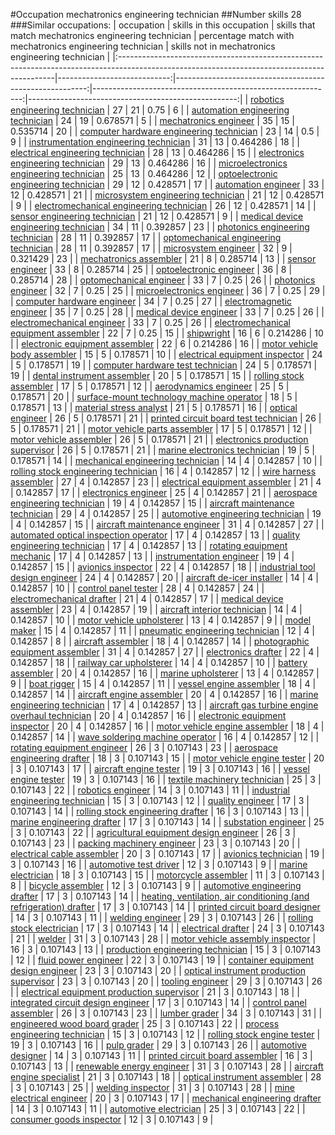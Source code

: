 #Occupation mechatronics engineering technician
##Number skills 28
###Similar occupations:
| occupation                                                                                                                                  |   skills in this occupation |   skills that match mechatronics engineering technician |   percentage match with mechatronics engineering technician |   skills not in mechatronics engineering technician |
|:--------------------------------------------------------------------------------------------------------------------------------------------|----------------------------:|--------------------------------------------------------:|------------------------------------------------------------:|----------------------------------------------------:|
| [robotics engineering technician](robotics_engineering_technician.md)                                                                       |                          27 |                                                      21 |                                                    0.75     |                                                   6 |
| [automation engineering technician](automation_engineering_technician.md)                                                                   |                          24 |                                                      19 |                                                    0.678571 |                                                   5 |
| [mechatronics engineer](mechatronics_engineer.md)                                                                                           |                          35 |                                                      15 |                                                    0.535714 |                                                  20 |
| [computer hardware engineering technician](computer_hardware_engineering_technician.md)                                                     |                          23 |                                                      14 |                                                    0.5      |                                                   9 |
| [instrumentation engineering technician](instrumentation_engineering_technician.md)                                                         |                          31 |                                                      13 |                                                    0.464286 |                                                  18 |
| [electrical engineering technician](electrical_engineering_technician.md)                                                                   |                          28 |                                                      13 |                                                    0.464286 |                                                  15 |
| [electronics engineering technician](electronics_engineering_technician.md)                                                                 |                          29 |                                                      13 |                                                    0.464286 |                                                  16 |
| [microelectronics engineering technician](microelectronics_engineering_technician.md)                                                       |                          25 |                                                      13 |                                                    0.464286 |                                                  12 |
| [optoelectronic engineering technician](optoelectronic_engineering_technician.md)                                                           |                          29 |                                                      12 |                                                    0.428571 |                                                  17 |
| [automation engineer](automation_engineer.md)                                                                                               |                          33 |                                                      12 |                                                    0.428571 |                                                  21 |
| [microsystem engineering technician](microsystem_engineering_technician.md)                                                                 |                          21 |                                                      12 |                                                    0.428571 |                                                   9 |
| [electromechanical engineering technician](electromechanical_engineering_technician.md)                                                     |                          26 |                                                      12 |                                                    0.428571 |                                                  14 |
| [sensor engineering technician](sensor_engineering_technician.md)                                                                           |                          21 |                                                      12 |                                                    0.428571 |                                                   9 |
| [medical device engineering technician](medical_device_engineering_technician.md)                                                           |                          34 |                                                      11 |                                                    0.392857 |                                                  23 |
| [photonics engineering technician](photonics_engineering_technician.md)                                                                     |                          28 |                                                      11 |                                                    0.392857 |                                                  17 |
| [optomechanical engineering technician](optomechanical_engineering_technician.md)                                                           |                          28 |                                                      11 |                                                    0.392857 |                                                  17 |
| [microsystem engineer](microsystem_engineer.md)                                                                                             |                          32 |                                                       9 |                                                    0.321429 |                                                  23 |
| [mechatronics assembler](mechatronics_assembler.md)                                                                                         |                          21 |                                                       8 |                                                    0.285714 |                                                  13 |
| [sensor engineer](sensor_engineer.md)                                                                                                       |                          33 |                                                       8 |                                                    0.285714 |                                                  25 |
| [optoelectronic engineer](optoelectronic_engineer.md)                                                                                       |                          36 |                                                       8 |                                                    0.285714 |                                                  28 |
| [optomechanical engineer](optomechanical_engineer.md)                                                                                       |                          33 |                                                       7 |                                                    0.25     |                                                  26 |
| [photonics engineer](photonics_engineer.md)                                                                                                 |                          32 |                                                       7 |                                                    0.25     |                                                  25 |
| [microelectronics engineer](microelectronics_engineer.md)                                                                                   |                          36 |                                                       7 |                                                    0.25     |                                                  29 |
| [computer hardware engineer](computer_hardware_engineer.md)                                                                                 |                          34 |                                                       7 |                                                    0.25     |                                                  27 |
| [electromagnetic engineer](electromagnetic_engineer.md)                                                                                     |                          35 |                                                       7 |                                                    0.25     |                                                  28 |
| [medical device engineer](medical_device_engineer.md)                                                                                       |                          33 |                                                       7 |                                                    0.25     |                                                  26 |
| [electromechanical engineer](electromechanical_engineer.md)                                                                                 |                          33 |                                                       7 |                                                    0.25     |                                                  26 |
| [electromechanical equipment assembler](electromechanical_equipment_assembler.md)                                                           |                          22 |                                                       7 |                                                    0.25     |                                                  15 |
| [shipwright](shipwright.md)                                                                                                                 |                          16 |                                                       6 |                                                    0.214286 |                                                  10 |
| [electronic equipment assembler](electronic_equipment_assembler.md)                                                                         |                          22 |                                                       6 |                                                    0.214286 |                                                  16 |
| [motor vehicle body assembler](motor_vehicle_body_assembler.md)                                                                             |                          15 |                                                       5 |                                                    0.178571 |                                                  10 |
| [electrical equipment inspector](electrical_equipment_inspector.md)                                                                         |                          24 |                                                       5 |                                                    0.178571 |                                                  19 |
| [computer hardware test technician](computer_hardware_test_technician.md)                                                                   |                          24 |                                                       5 |                                                    0.178571 |                                                  19 |
| [dental instrument assembler](dental_instrument_assembler.md)                                                                               |                          20 |                                                       5 |                                                    0.178571 |                                                  15 |
| [rolling stock assembler](rolling_stock_assembler.md)                                                                                       |                          17 |                                                       5 |                                                    0.178571 |                                                  12 |
| [aerodynamics engineer](aerodynamics_engineer.md)                                                                                           |                          25 |                                                       5 |                                                    0.178571 |                                                  20 |
| [surface-mount technology machine operator](surface-mount_technology_machine_operator.md)                                                   |                          18 |                                                       5 |                                                    0.178571 |                                                  13 |
| [material stress analyst](material_stress_analyst.md)                                                                                       |                          21 |                                                       5 |                                                    0.178571 |                                                  16 |
| [optical engineer](optical_engineer.md)                                                                                                     |                          26 |                                                       5 |                                                    0.178571 |                                                  21 |
| [printed circuit board test technician](printed_circuit_board_test_technician.md)                                                           |                          26 |                                                       5 |                                                    0.178571 |                                                  21 |
| [motor vehicle parts assembler](motor_vehicle_parts_assembler.md)                                                                           |                          17 |                                                       5 |                                                    0.178571 |                                                  12 |
| [motor vehicle assembler](motor_vehicle_assembler.md)                                                                                       |                          26 |                                                       5 |                                                    0.178571 |                                                  21 |
| [electronics production supervisor](electronics_production_supervisor.md)                                                                   |                          26 |                                                       5 |                                                    0.178571 |                                                  21 |
| [marine electronics technician](marine_electronics_technician.md)                                                                           |                          19 |                                                       5 |                                                    0.178571 |                                                  14 |
| [mechanical engineering technician](mechanical_engineering_technician.md)                                                                   |                          14 |                                                       4 |                                                    0.142857 |                                                  10 |
| [rolling stock engineering technician](rolling_stock_engineering_technician.md)                                                             |                          16 |                                                       4 |                                                    0.142857 |                                                  12 |
| [wire harness assembler](wire_harness_assembler.md)                                                                                         |                          27 |                                                       4 |                                                    0.142857 |                                                  23 |
| [electrical equipment assembler](electrical_equipment_assembler.md)                                                                         |                          21 |                                                       4 |                                                    0.142857 |                                                  17 |
| [electronics engineer](electronics_engineer.md)                                                                                             |                          25 |                                                       4 |                                                    0.142857 |                                                  21 |
| [aerospace engineering technician](aerospace_engineering_technician.md)                                                                     |                          19 |                                                       4 |                                                    0.142857 |                                                  15 |
| [aircraft maintenance technician](aircraft_maintenance_technician.md)                                                                       |                          29 |                                                       4 |                                                    0.142857 |                                                  25 |
| [automotive engineering technician](automotive_engineering_technician.md)                                                                   |                          19 |                                                       4 |                                                    0.142857 |                                                  15 |
| [aircraft maintenance engineer](aircraft_maintenance_engineer.md)                                                                           |                          31 |                                                       4 |                                                    0.142857 |                                                  27 |
| [automated optical inspection operator](automated_optical_inspection_operator.md)                                                           |                          17 |                                                       4 |                                                    0.142857 |                                                  13 |
| [quality engineering technician](quality_engineering_technician.md)                                                                         |                          17 |                                                       4 |                                                    0.142857 |                                                  13 |
| [rotating equipment mechanic](rotating_equipment_mechanic.md)                                                                               |                          17 |                                                       4 |                                                    0.142857 |                                                  13 |
| [instrumentation engineer](instrumentation_engineer.md)                                                                                     |                          19 |                                                       4 |                                                    0.142857 |                                                  15 |
| [avionics inspector](avionics_inspector.md)                                                                                                 |                          22 |                                                       4 |                                                    0.142857 |                                                  18 |
| [industrial tool design engineer](industrial_tool_design_engineer.md)                                                                       |                          24 |                                                       4 |                                                    0.142857 |                                                  20 |
| [aircraft de-icer installer](aircraft_de-icer_installer.md)                                                                                 |                          14 |                                                       4 |                                                    0.142857 |                                                  10 |
| [control panel tester](control_panel_tester.md)                                                                                             |                          28 |                                                       4 |                                                    0.142857 |                                                  24 |
| [electromechanical drafter](electromechanical_drafter.md)                                                                                   |                          21 |                                                       4 |                                                    0.142857 |                                                  17 |
| [medical device assembler](medical_device_assembler.md)                                                                                     |                          23 |                                                       4 |                                                    0.142857 |                                                  19 |
| [aircraft interior technician](aircraft_interior_technician.md)                                                                             |                          14 |                                                       4 |                                                    0.142857 |                                                  10 |
| [motor vehicle upholsterer](motor_vehicle_upholsterer.md)                                                                                   |                          13 |                                                       4 |                                                    0.142857 |                                                   9 |
| [model maker](model_maker.md)                                                                                                               |                          15 |                                                       4 |                                                    0.142857 |                                                  11 |
| [pneumatic engineering technician](pneumatic_engineering_technician.md)                                                                     |                          12 |                                                       4 |                                                    0.142857 |                                                   8 |
| [aircraft assembler](aircraft_assembler.md)                                                                                                 |                          18 |                                                       4 |                                                    0.142857 |                                                  14 |
| [photographic equipment assembler](photographic_equipment_assembler.md)                                                                     |                          31 |                                                       4 |                                                    0.142857 |                                                  27 |
| [electronics drafter](electronics_drafter.md)                                                                                               |                          22 |                                                       4 |                                                    0.142857 |                                                  18 |
| [railway car upholsterer](railway_car_upholsterer.md)                                                                                       |                          14 |                                                       4 |                                                    0.142857 |                                                  10 |
| [battery assembler](battery_assembler.md)                                                                                                   |                          20 |                                                       4 |                                                    0.142857 |                                                  16 |
| [marine upholsterer](marine_upholsterer.md)                                                                                                 |                          13 |                                                       4 |                                                    0.142857 |                                                   9 |
| [boat rigger](boat_rigger.md)                                                                                                               |                          15 |                                                       4 |                                                    0.142857 |                                                  11 |
| [vessel engine assembler](vessel_engine_assembler.md)                                                                                       |                          18 |                                                       4 |                                                    0.142857 |                                                  14 |
| [aircraft engine assembler](aircraft_engine_assembler.md)                                                                                   |                          20 |                                                       4 |                                                    0.142857 |                                                  16 |
| [marine engineering technician](marine_engineering_technician.md)                                                                           |                          17 |                                                       4 |                                                    0.142857 |                                                  13 |
| [aircraft gas turbine engine overhaul technician](aircraft_gas_turbine_engine_overhaul_technician.md)                                       |                          20 |                                                       4 |                                                    0.142857 |                                                  16 |
| [electronic equipment inspector](electronic_equipment_inspector.md)                                                                         |                          20 |                                                       4 |                                                    0.142857 |                                                  16 |
| [motor vehicle engine assembler](motor_vehicle_engine_assembler.md)                                                                         |                          18 |                                                       4 |                                                    0.142857 |                                                  14 |
| [wave soldering machine operator](wave_soldering_machine_operator.md)                                                                       |                          16 |                                                       4 |                                                    0.142857 |                                                  12 |
| [rotating equipment engineer](rotating_equipment_engineer.md)                                                                               |                          26 |                                                       3 |                                                    0.107143 |                                                  23 |
| [aerospace engineering drafter](aerospace_engineering_drafter.md)                                                                           |                          18 |                                                       3 |                                                    0.107143 |                                                  15 |
| [motor vehicle engine tester](motor_vehicle_engine_tester.md)                                                                               |                          20 |                                                       3 |                                                    0.107143 |                                                  17 |
| [aircraft engine tester](aircraft_engine_tester.md)                                                                                         |                          19 |                                                       3 |                                                    0.107143 |                                                  16 |
| [vessel engine tester](vessel_engine_tester.md)                                                                                             |                          19 |                                                       3 |                                                    0.107143 |                                                  16 |
| [textile machinery technician](textile_machinery_technician.md)                                                                             |                          25 |                                                       3 |                                                    0.107143 |                                                  22 |
| [robotics engineer](robotics_engineer.md)                                                                                                   |                          14 |                                                       3 |                                                    0.107143 |                                                  11 |
| [industrial engineering technician](industrial_engineering_technician.md)                                                                   |                          15 |                                                       3 |                                                    0.107143 |                                                  12 |
| [quality engineer](quality_engineer.md)                                                                                                     |                          17 |                                                       3 |                                                    0.107143 |                                                  14 |
| [rolling stock engineering drafter](rolling_stock_engineering_drafter.md)                                                                   |                          16 |                                                       3 |                                                    0.107143 |                                                  13 |
| [marine engineering drafter](marine_engineering_drafter.md)                                                                                 |                          17 |                                                       3 |                                                    0.107143 |                                                  14 |
| [substation engineer](substation_engineer.md)                                                                                               |                          25 |                                                       3 |                                                    0.107143 |                                                  22 |
| [agricultural equipment design engineer](agricultural_equipment_design_engineer.md)                                                         |                          26 |                                                       3 |                                                    0.107143 |                                                  23 |
| [packing machinery engineer](packing_machinery_engineer.md)                                                                                 |                          23 |                                                       3 |                                                    0.107143 |                                                  20 |
| [electrical cable assembler](electrical_cable_assembler.md)                                                                                 |                          20 |                                                       3 |                                                    0.107143 |                                                  17 |
| [avionics technician](avionics_technician.md)                                                                                               |                          19 |                                                       3 |                                                    0.107143 |                                                  16 |
| [automotive test driver](automotive_test_driver.md)                                                                                         |                          12 |                                                       3 |                                                    0.107143 |                                                   9 |
| [marine electrician](marine_electrician.md)                                                                                                 |                          18 |                                                       3 |                                                    0.107143 |                                                  15 |
| [motorcycle assembler](motorcycle_assembler.md)                                                                                             |                          11 |                                                       3 |                                                    0.107143 |                                                   8 |
| [bicycle assembler](bicycle_assembler.md)                                                                                                   |                          12 |                                                       3 |                                                    0.107143 |                                                   9 |
| [automotive engineering drafter](automotive_engineering_drafter.md)                                                                         |                          17 |                                                       3 |                                                    0.107143 |                                                  14 |
| [heating, ventilation, air conditioning (and refrigeration) drafter](heating,_ventilation,_air_conditioning_(and_refrigeration)_drafter.md) |                          17 |                                                       3 |                                                    0.107143 |                                                  14 |
| [printed circuit board designer](printed_circuit_board_designer.md)                                                                         |                          14 |                                                       3 |                                                    0.107143 |                                                  11 |
| [welding engineer](welding_engineer.md)                                                                                                     |                          29 |                                                       3 |                                                    0.107143 |                                                  26 |
| [rolling stock electrician](rolling_stock_electrician.md)                                                                                   |                          17 |                                                       3 |                                                    0.107143 |                                                  14 |
| [electrical drafter](electrical_drafter.md)                                                                                                 |                          24 |                                                       3 |                                                    0.107143 |                                                  21 |
| [welder](welder.md)                                                                                                                         |                          31 |                                                       3 |                                                    0.107143 |                                                  28 |
| [motor vehicle assembly inspector](motor_vehicle_assembly_inspector.md)                                                                     |                          16 |                                                       3 |                                                    0.107143 |                                                  13 |
| [production engineering technician](production_engineering_technician.md)                                                                   |                          15 |                                                       3 |                                                    0.107143 |                                                  12 |
| [fluid power engineer](fluid_power_engineer.md)                                                                                             |                          22 |                                                       3 |                                                    0.107143 |                                                  19 |
| [container equipment design engineer](container_equipment_design_engineer.md)                                                               |                          23 |                                                       3 |                                                    0.107143 |                                                  20 |
| [optical instrument production supervisor](optical_instrument_production_supervisor.md)                                                     |                          23 |                                                       3 |                                                    0.107143 |                                                  20 |
| [tooling engineer](tooling_engineer.md)                                                                                                     |                          29 |                                                       3 |                                                    0.107143 |                                                  26 |
| [electrical equipment production supervisor](electrical_equipment_production_supervisor.md)                                                 |                          21 |                                                       3 |                                                    0.107143 |                                                  18 |
| [integrated circuit design engineer](integrated_circuit_design_engineer.md)                                                                 |                          17 |                                                       3 |                                                    0.107143 |                                                  14 |
| [control panel assembler](control_panel_assembler.md)                                                                                       |                          26 |                                                       3 |                                                    0.107143 |                                                  23 |
| [lumber grader](lumber_grader.md)                                                                                                           |                          34 |                                                       3 |                                                    0.107143 |                                                  31 |
| [engineered wood board grader](engineered_wood_board_grader.md)                                                                             |                          25 |                                                       3 |                                                    0.107143 |                                                  22 |
| [process engineering technician](process_engineering_technician.md)                                                                         |                          15 |                                                       3 |                                                    0.107143 |                                                  12 |
| [rolling stock engine tester](rolling_stock_engine_tester.md)                                                                               |                          19 |                                                       3 |                                                    0.107143 |                                                  16 |
| [pulp grader](pulp_grader.md)                                                                                                               |                          29 |                                                       3 |                                                    0.107143 |                                                  26 |
| [automotive designer](automotive_designer.md)                                                                                               |                          14 |                                                       3 |                                                    0.107143 |                                                  11 |
| [printed circuit board assembler](printed_circuit_board_assembler.md)                                                                       |                          16 |                                                       3 |                                                    0.107143 |                                                  13 |
| [renewable energy engineer](renewable_energy_engineer.md)                                                                                   |                          31 |                                                       3 |                                                    0.107143 |                                                  28 |
| [aircraft engine specialist](aircraft_engine_specialist.md)                                                                                 |                          21 |                                                       3 |                                                    0.107143 |                                                  18 |
| [optical instrument assembler](optical_instrument_assembler.md)                                                                             |                          28 |                                                       3 |                                                    0.107143 |                                                  25 |
| [welding inspector](welding_inspector.md)                                                                                                   |                          31 |                                                       3 |                                                    0.107143 |                                                  28 |
| [mine electrical engineer](mine_electrical_engineer.md)                                                                                     |                          20 |                                                       3 |                                                    0.107143 |                                                  17 |
| [mechanical engineering drafter](mechanical_engineering_drafter.md)                                                                         |                          14 |                                                       3 |                                                    0.107143 |                                                  11 |
| [automotive electrician](automotive_electrician.md)                                                                                         |                          25 |                                                       3 |                                                    0.107143 |                                                  22 |
| [consumer goods inspector](consumer_goods_inspector.md)                                                                                     |                          12 |                                                       3 |                                                    0.107143 |                                                   9 |
